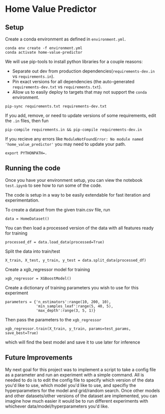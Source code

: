 # Home Value Predictor


## Setup

Create a conda environment as defined in ```environment.yml```. 
```
conda env create -f environment.yml
conda activate home-value-predictor
```

We will use pip-tools to install python libraries for a couple reasons:
- Separate out dev from production dependencies(```requirements-dev.in``` vs ```requirements.in```).
- Pin exact versions for all dependencies (the auto-generated ```requirements-dev.txt``` vs ```requirements.txt```).
- Allow us to easily deploy to targets that may not support the ```conda``` environment.
```
pip-sync requirements.txt requirements-dev.txt
```
If you add, remove, or need to update versions of some requirements, edit the ```.in``` files, then fun
```
pip-compile requirements.in && pip-compile requirements-dev.in
```

If you recieve any errors like ```ModuleNotFoundError: No module named 'home_value_predictor'``` you may need to update your path.
```
export PYTHONPATH=.
```

## Running the code

Once you have your environment setup, you can view the notebook ```test.ipynb``` to see how to run some of the code. 

The code is setup in a way to be easily extendable for fast iteration and experimentation. 

To create a dataset from the given train.csv file, run 
```
data = HomeDataset()
```
You can then load a processed version of the data with all features ready for training
```
processed_df = data.load_data(processed=True)
```
Split the data into train/test
```
X_train, X_test, y_train, y_test = data.split_data(processed_df)
```
Create a xgb_regressor model for training
```
xgb_regressor = XGBoostModel()
```
Create a dictionary of training parameters you wish to use for this experiment
```
parameters = {'n_estimators':range(10, 200, 10), 
              'min_samples_leaf':range(5, 40, 5), 
              'max_depth':range(3, 5, 1)}
```
Then pass the parameters to the ```xgb_regressor``` 
```
xgb_regressor.train(X_train, y_train, params=test_params, save_best=True)
```
which will find the best model and save it to use later for inference


## Future Improvements

My next goal for this project was to implement a script to take a config file as a parameter and run an experiment with a simple command. All is needed to do is to edit the config file to specify which version of the data you'd like to use, which model you'd like to use, and specifiy the hyperparameters for the model and grid/random search. Once other models and other datasets/other versions of the dataset are implemented, you can imagine how much easier it would be to run different experiments with whichever data/model/hyperparameters you'd like.